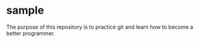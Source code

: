 # sample
The purpose of this repository is to practice git and learn how to become a better programmer.
